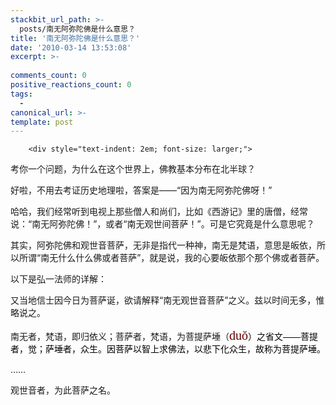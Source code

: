 ```yaml
---
stackbit_url_path: >-
  posts/南无阿弥陀佛是什么意思？
title: '南无阿弥陀佛是什么意思？'
date: '2010-03-14 13:53:08'
excerpt: >-
  
comments_count: 0
positive_reactions_count: 0
tags: 
  - 
canonical_url: >-
template: post
---
```


        <div style="text-indent: 2em; font-size: larger;">
<p>考你一个问题，为什么在这个世界上，佛教基本分布在北半球？</p>
<p>好啦，不用去考证历史地理啦，答案是——“因为南无阿弥陀佛呀！”</p>
<p>哈哈，我们经常听到电视上那些僧人和尚们，比如《西游记》里的唐僧，经常说：“南无阿弥陀佛！”，或者“南无观世间菩萨！”。可是它究竟是什么意思呢？</p>
<p>其实，阿弥陀佛和观世音菩萨，无非是指代一种神，南无是梵语，意思是皈依，所以所谓“南无什么什么佛或者菩萨”，就是说，我的心要皈依那个那个佛或者菩萨。</p>
<p>以下是弘一法师的详解：</p>
<p>又当地信士因今日为菩萨诞，欲请解释“南无观世音菩萨”之义。兹以时间无多，惟略说之。</p>
<p>南无者，梵语，即归依义；菩萨者，梵语，为菩提萨埵（<span class="Apple-style-span" style="font-family: pinyin; line-height: 26px; font-size: 20px; color: rgb(102, 0, 0); -webkit-border-horizontal-spacing: 2px; -webkit-border-vertical-spacing: 2px; ">duǒ<span class="Apple-style-span" style="color: rgb(0, 0, 0); font-family: Arial, Verdana, sans-serif; line-height: 19px; -webkit-border-horizontal-spacing: 0px; -webkit-border-vertical-spacing: 0px; font-size: 14px; ">）之省文——菩提者，觉；萨埵者，众生。因菩萨以智上求佛法，以悲下化众生，故称为菩提萨埵。</span></span></p>
<p>……</p>
<p>观世音者，为此菩萨之名。</p>
</div>
      
